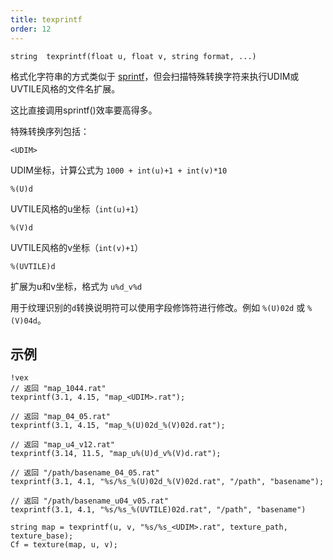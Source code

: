 ```yaml
---
title: texprintf
order: 12
---
```

`string  texprintf(float u, float v, string format, ...)`

格式化字符串的方式类似于 [sprintf](../strings/sprintf "类似printf格式化字符串，但以字符串形式返回结果而非直接打印")，但会扫描特殊转换字符来执行UDIM或UVTILE风格的文件名扩展。

这比直接调用sprintf()效率要高得多。

特殊转换序列包括：

`<UDIM>`

UDIM坐标，计算公式为 `1000 + int(u)+1 + int(v)*10`

`%(U)d`

UVTILE风格的u坐标（`int(u)+1`）

`%(V)d`

UVTILE风格的v坐标（`int(v)+1`）

`%(UVTILE)d`

扩展为u和v坐标，格式为 `u%d_v%d`

用于纹理识别的`d`转换说明符可以使用字段修饰符进行修改。例如 `%(U)02d` 或 `%(V)04d`。

## 示例

```vex
!vex
// 返回 "map_1044.rat"
texprintf(3.1, 4.15, "map_<UDIM>.rat");

// 返回 "map_04_05.rat"
texprintf(3.1, 4.15, "map_%(U)02d_%(V)02d.rat");

// 返回 "map_u4_v12.rat"
texprintf(3.14, 11.5, "map_u%(U)d_v%(V)d.rat");

// 返回 "/path/basename_04_05.rat"
texprintf(3.1, 4.1, "%s/%s_%(U)02d_%(V)02d.rat", "/path", "basename");

// 返回 "/path/basename_u04_v05.rat"
texprintf(3.1, 4.1, "%s/%s_%(UVTILE)02d.rat", "/path", "basename")
```

```vex
string map = texprintf(u, v, "%s/%s_<UDIM>.rat", texture_path, texture_base);
Cf = texture(map, u, v);
```
